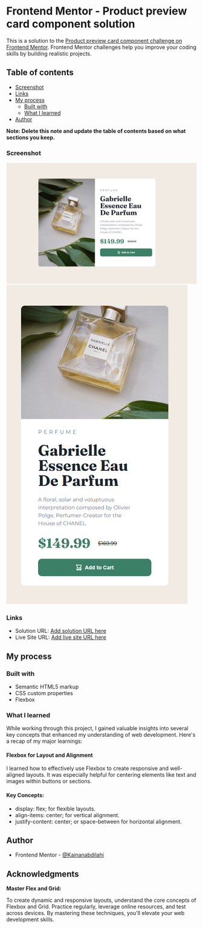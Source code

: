 # Frontend Mentor - Product preview card component solution

This is a solution to the [Product preview card component challenge on Frontend Mentor](https://www.frontendmentor.io/challenges/product-preview-card-component-GO7UmttRfa). Frontend Mentor challenges help you improve your coding skills by building realistic projects.

## Table of contents

- [Screenshot](#screenshot)
- [Links](#links)
- [My process](#my-process)
  - [Built with](#built-with)
  - [What I learned](#what-i-learned)
- [Author](#author)

**Note: Delete this note and update the table of contents based on what sections you keep.**

### Screenshot

![](./Screenshots/Screenshot%202024-11-26%20203152.png)
![](./Screenshots/Screenshot%202024-11-26%20203242.png)

### Links

- Solution URL: [Add solution URL here](https://github.com/Kainanabdilahi/Product-preview-card-component-challenge-)
- Live Site URL: [Add live site URL here](https://kainanabdilahi.github.io/Product-preview-card-component-challenge-/)

## My process

### Built with

- Semantic HTML5 markup
- CSS custom properties
- Flexbox

### What I learned

While working through this project, I gained valuable insights into several key concepts that enhanced my understanding of web development. Here's a recap of my major learnings:

#### Flexbox for Layout and Alignment

I learned how to effectively use Flexbox to create responsive and well-aligned layouts. It was especially helpful for centering elements like text and images within buttons or sections.

#### Key Concepts:

- display: flex; for flexible layouts.
- align-items: center; for vertical alignment.
- justify-content: center; or space-between for horizontal alignment.

## Author

- Frontend Mentor - [@Kainanabdilahi](https://www.frontendmentor.io/profile/Kainanabdilahi)

## Acknowledgments

**Master Flex and Grid:**

To create dynamic and responsive layouts, understand the core concepts of Flexbox and Grid. Practice regularly, leverage online resources, and test across devices. By mastering these techniques, you'll elevate your web development skills.

